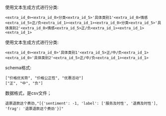 使用文本生成方式进行分类:
```
<extra_id_0><extra_id_0>分类<extra_id_5>'具体类别1'<extra_id_0>情感<extra_id_5>正/负<extra_id_1><extra_id_1><extra_id_0>分类<extra_id_5>'具体类别2'<extra_id_0>情感<extra_id_5>正/负<extra_id_1><extra_id_1><extra_id_1>
```

使用文本生成方式进行分类:
```
<extra_id_0><extra_id_0>'具体类别1'<extra_id_5>正/中/负<extra_id_1><extra_id_0>'具体类别2'<extra_id_5>正/中/负<extra_id_1><extra_id_1>
```

schema格式:
```
["价格优劣势", "价格公正性", "优惠活动"]
["正", "中", "负"]
```

数据格式，是csv文件；
```
退票退款这个费劲,"[{'sentiment': -1, 'label': ['服务及时性', '退费及时性'], 'frag': '退票退款这个费劲'}]"
```
